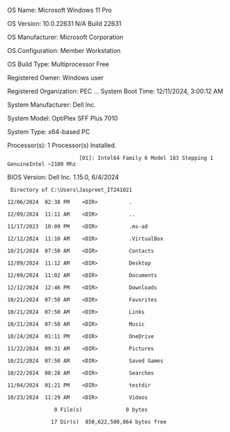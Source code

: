 OS Name:                   Microsoft Windows 11 Pro

OS Version:                10.0.22631 N/A Build 22631

OS Manufacturer:           Microsoft Corporation

OS Configuration:          Member Workstation

OS Build Type:             Multiprocessor Free

Registered Owner:          Windows user

Registered Organization:   PEC
...
System Boot Time:          12/11/2024, 3:00:12 AM

System Manufacturer:       Dell Inc.

System Model:              OptiPlex SFF Plus 7010

System Type:               x64-based PC

Processor(s):              1 Processor(s) Installed.

                           [01]: Intel64 Family 6 Model 183 Stepping 1 GenuineIntel ~2100 Mhz
BIOS Version:              Dell Inc. 1.15.0, 6/4/2024

```
 Directory of C:\Users\Jaspreet_IT241021

12/06/2024  02:38 PM    <DIR>          .

12/09/2024  11:11 AM    <DIR>          ..

11/17/2023  10:09 PM    <DIR>          .ms-ad

12/12/2024  11:10 AM    <DIR>          .VirtualBox

10/21/2024  07:50 AM    <DIR>          Contacts

12/09/2024  11:12 AM    <DIR>          Desktop

12/09/2024  11:02 AM    <DIR>          Documents

12/12/2024  12:46 PM    <DIR>          Downloads

10/21/2024  07:50 AM    <DIR>          Favorites

10/21/2024  07:50 AM    <DIR>          Links

10/21/2024  07:50 AM    <DIR>          Music

10/24/2024  01:11 PM    <DIR>          OneDrive

11/22/2024  09:31 AM    <DIR>          Pictures

10/21/2024  07:50 AM    <DIR>          Saved Games

10/22/2024  08:28 AM    <DIR>          Searches

11/04/2024  01:21 PM    <DIR>          testdir

10/23/2024  11:29 AM    <DIR>          Videos

               0 File(s)              0 bytes

              17 Dir(s)  850,622,500,864 bytes free
